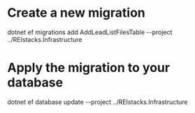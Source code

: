 

# Create a new migration
dotnet ef migrations add AddLeadListFilesTable --project ../REIstacks.Infrastructure

# Apply the migration to your database
dotnet ef database update --project ../REIstacks.Infrastructure
